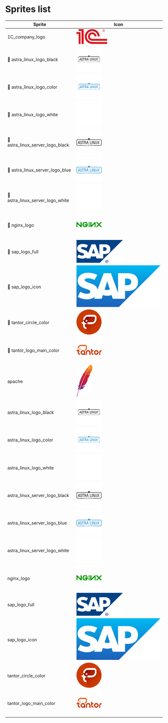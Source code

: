 # Sprites list

| Sprite | Icon |
|--------|------|
|1C_company_logo|![1C_company_logo](pngs/1C_company_logo.png)|
|🧟 astra_linux_logo_black|![astra_linux_logo_black](pngs/astra_linux_logo_black.png)|
|🧟 astra_linux_logo_color|![astra_linux_logo_color](pngs/astra_linux_logo_color.png)|
|🧟 astra_linux_logo_white|![astra_linux_logo_white](pngs/astra_linux_logo_white.png)|
|🧟 astra_linux_server_logo_black|![astra_linux_server_logo_black](pngs/astra_linux_server_logo_black.png)|
|🧟 astra_linux_server_logo_blue|![astra_linux_server_logo_blue](pngs/astra_linux_server_logo_blue.png)|
|🧟 astra_linux_server_logo_white|![astra_linux_server_logo_white](pngs/astra_linux_server_logo_white.png)|
|🧟 nginx_logo|![nginx_logo](pngs/nginx_logo.png)|
|🧟 sap_logo_full|![sap_logo_full](pngs/sap_logo_full.png)|
|🧟 sap_logo_icon|![sap_logo_icon](pngs/sap_logo_icon.png)|
|🧟 tantor_circle_color|![tantor_circle_color](pngs/tantor_circle_color.png)|
|🧟 tantor_logo_main_color|![tantor_logo_main_color](pngs/tantor_logo_main_color.png)|
|apache|![apache](pngs/apache.png)|
|astra_linux_logo_black|![astra_linux_logo_black](pngs/astra_linux_logo_black.png)|
|astra_linux_logo_color|![astra_linux_logo_color](pngs/astra_linux_logo_color.png)|
|astra_linux_logo_white|![astra_linux_logo_white](pngs/astra_linux_logo_white.png)|
|astra_linux_server_logo_black|![astra_linux_server_logo_black](pngs/astra_linux_server_logo_black.png)|
|astra_linux_server_logo_blue|![astra_linux_server_logo_blue](pngs/astra_linux_server_logo_blue.png)|
|astra_linux_server_logo_white|![astra_linux_server_logo_white](pngs/astra_linux_server_logo_white.png)|
|nginx_logo|![nginx_logo](pngs/nginx_logo.png)|
|sap_logo_full|![sap_logo_full](pngs/sap_logo_full.png)|
|sap_logo_icon|![sap_logo_icon](pngs/sap_logo_icon.png)|
|tantor_circle_color|![tantor_circle_color](pngs/tantor_circle_color.png)|
|tantor_logo_main_color|![tantor_logo_main_color](pngs/tantor_logo_main_color.png)|
